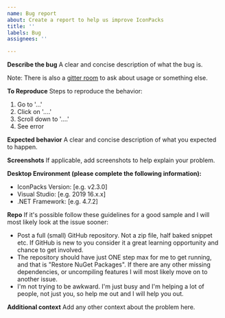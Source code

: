 ```yaml
---
name: Bug report
about: Create a report to help us improve IconPacks
title: ''
labels: Bug
assignees: ''

---
```


**Describe the bug**
A clear and concise description of what the bug is.

Note: There is also a [gitter room](https://gitter.im/MahApps/MahApps.Metro.IconPacks) to ask about usage or something else.

**To Reproduce**
Steps to reproduce the behavior:
1. Go to '...'
2. Click on '....'
3. Scroll down to '....'
4. See error

**Expected behavior**
A clear and concise description of what you expected to happen.

**Screenshots**
If applicable, add screenshots to help explain your problem.

**Desktop Environment (please complete the following information):**
 - IconPacks Version: [e.g. v2.3.0]
 - Visual Studio: [e.g. 2019 16.x.x]
 - .NET Framework: [e.g. 4.7.2]

**Repo**
If it's possible follow these guidelines for a good sample and I will most likely look at the issue sooner:

  - Post a full (small) GitHub repository. Not a zip file, half baked snippet etc. If GitHub is new to you consider it a great learning opportunity and chance to get involved.
  - The repository should have just ONE step max for me to get running, and that is "Restore NuGet Packages". If there are any other missing dependencies, or uncompiling features I will most likely move on to another issue.
  - I'm not trying to be awkward. I'm just busy and I'm helping a lot of people, not just you, so help me out and I will help you out.

**Additional context**
Add any other context about the problem here.
